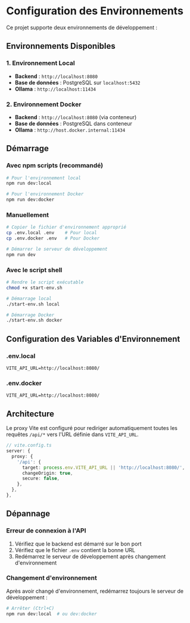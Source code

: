 # Configuration des Environnements

Ce projet supporte deux environnements de développement :

## Environnements Disponibles

### 1. Environnement Local
- **Backend** : `http://localhost:8080`
- **Base de données** : PostgreSQL sur `localhost:5432`
- **Ollama** : `http://localhost:11434`

### 2. Environnement Docker
- **Backend** : `http://localhost:8080` (via conteneur)
- **Base de données** : PostgreSQL dans conteneur
- **Ollama** : `http://host.docker.internal:11434`

## Démarrage

### Avec npm scripts (recommandé)

```bash
# Pour l'environnement local
npm run dev:local

# Pour l'environnement Docker
npm run dev:docker
```

### Manuellement

```bash
# Copier le fichier d'environnement approprié
cp .env.local .env    # Pour local
cp .env.docker .env   # Pour Docker

# Démarrer le serveur de développement
npm run dev
```

### Avec le script shell

```bash
# Rendre le script exécutable
chmod +x start-env.sh

# Démarrage local
./start-env.sh local

# Démarrage Docker
./start-env.sh docker
```

## Configuration des Variables d'Environnement

### .env.local
```env
VITE_API_URL=http://localhost:8080/
```

### .env.docker
```env
VITE_API_URL=http://localhost:8080/
```

## Architecture

Le proxy Vite est configuré pour rediriger automatiquement toutes les requêtes `/api/*` vers l'URL définie dans `VITE_API_URL`.

```typescript
// vite.config.ts
server: {
  proxy: {
    '/api': {
      target: process.env.VITE_API_URL || 'http://localhost:8080/',
      changeOrigin: true,
      secure: false,
    },
  },
},
```

## Dépannage

### Erreur de connexion à l'API
1. Vérifiez que le backend est démarré sur le bon port
2. Vérifiez que le fichier `.env` contient la bonne URL
3. Redémarrez le serveur de développement après changement d'environnement

### Changement d'environnement
Après avoir changé d'environnement, redémarrez toujours le serveur de développement :
```bash
# Arrêter (Ctrl+C)
npm run dev:local  # ou dev:docker
```

